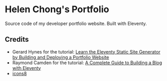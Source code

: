 # Helen Chong's Portfolio

Source code of my developer portfolio website. Built with Eleventy.

## Credits

- Gerard Hynes for the tutorial: [Learn the Eleventy Static Site Generator by Building and Deploying a Portfolio Website](https://www.freecodecamp.org/news/learn-eleventy/)
- Raymond Camden for the tutorial: [A Complete Guide to Building a Blog with Eleventy](https://cfjedimaster.github.io/eleventy-blog-guide/guide.html)
- [icons8](https://icons8.com/)
